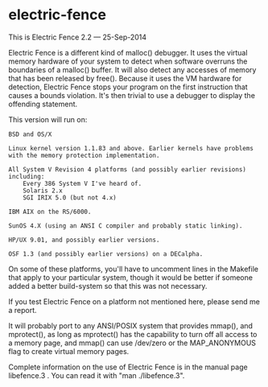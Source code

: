 electric-fence
==============
This is Electric Fence 2.2 — 25-Sep-2014

Electric Fence is a different kind of malloc() debugger. It uses the virtual
memory hardware of your system to detect when software overruns the boundaries
of a malloc() buffer. It will also detect any accesses of memory that has
been released by free(). Because it uses the VM hardware for detection,
Electric Fence stops your program on the first instruction that causes
a bounds violation. It's then trivial to use a debugger to display the
offending statement.

This version will run on:

	BSD and OS/X

	Linux kernel version 1.1.83 and above. Earlier kernels have problems
	with the memory protection implementation.

	All System V Revision 4 platforms (and possibly earlier revisions)
	including:
		Every 386 System V I've heard of.
		Solaris 2.x
		SGI IRIX 5.0 (but not 4.x)

	IBM AIX on the RS/6000.

	SunOS 4.X (using an ANSI C compiler and probably static linking).

	HP/UX 9.01, and possibly earlier versions.

	OSF 1.3 (and possibly earlier versions) on a DECalpha.

On some of these platforms, you'll have to uncomment lines in the Makefile
that apply to your particular system, though it would be better if someone
added a better build-system so that this was not necessary.

If you test Electric Fence on a platform not mentioned here, please send me a
report.

It will probably port to any ANSI/POSIX system that provides mmap(), and
mprotect(), as long as mprotect() has the capability to turn off all access
to a memory page, and mmap() can use /dev/zero or the MAP_ANONYMOUS flag
to create virtual memory pages.

Complete information on the use of Electric Fence is in the manual page
libefence.3 .  You can read it with "man ./libefence.3".
